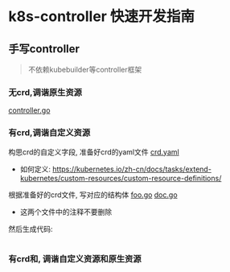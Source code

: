 # k8s-controller 快速开发指南

## 手写controller

> 不依赖kubebuilder等controller框架

### 无crd,调谐原生资源
[controller.go](handwriting%2Fno-crd%2Fcontroller.go)

### 有crd,调谐自定义资源
构思crd的自定义字段, 准备好crd的yaml文件 [crd.yaml](handwriting%2Fwith-crd%2Fartifacts%2Fcrd.yaml)
  - 如何定义: https://kubernetes.io/zh-cn/docs/tasks/extend-kubernetes/custom-resources/custom-resource-definitions/

根据准备好的crd文件, 写对应的结构体 [foo.go](handwriting%2Fwith-crd%2Fapis%2Ffoo%2Fv1alpha1%2Ffoo.go) [doc.go](handwriting%2Fwith-crd%2Fapis%2Ffoo%2Fv1alpha1%2Fdoc.go)
  - 这两个文件中的注释不要删除

然后生成代码:
```shell

```


### 有crd和, 调谐自定义资源和原生资源